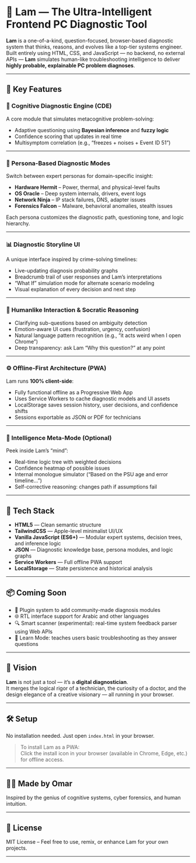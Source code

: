 # 🧠 Lam — The Ultra-Intelligent Frontend PC Diagnostic Tool

**Lam** is a one-of-a-kind, question-focused, browser-based diagnostic system that thinks, reasons, and evolves like a top-tier systems engineer. Built entirely using HTML, CSS, and JavaScript — no backend, no external APIs — **Lam** simulates human-like troubleshooting intelligence to deliver **highly probable, explainable PC problem diagnoses**.

---

## 🌟 Key Features

### 🧠 Cognitive Diagnostic Engine (CDE)
A core module that simulates metacognitive problem-solving:
- Adaptive questioning using **Bayesian inference** and **fuzzy logic**
- Confidence scoring that updates in real time
- Multisymptom correlation (e.g., “freezes + noises + Event ID 51”)

---

### 🧬 Persona-Based Diagnostic Modes
Switch between expert personas for domain-specific insight:
- **Hardware Hermit** – Power, thermal, and physical-level faults  
- **OS Oracle** – Deep system internals, drivers, event logs  
- **Network Ninja** – IP stack failures, DNS, adapter issues  
- **Forensics Falcon** – Malware, behavioral anomalies, stealth issues

Each persona customizes the diagnostic path, questioning tone, and logic hierarchy.

---

### 📊 Diagnostic Storyline UI
A unique interface inspired by crime-solving timelines:
- Live-updating diagnosis probability graphs  
- Breadcrumb trail of user responses and Lam’s interpretations  
- “What If” simulation mode for alternate scenario modeling  
- Visual explanation of every decision and next step

---

### 🤖 Humanlike Interaction & Socratic Reasoning
- Clarifying sub-questions based on ambiguity detection  
- Emotion-aware UI cues (frustration, urgency, confusion)  
- Natural language pattern recognition (e.g., “it acts weird when I open Chrome”)  
- Deep transparency: ask Lam “Why this question?” at any point

---

### ⚙️ Offline-First Architecture (PWA)
Lam runs **100% client-side**:
- Fully functional offline as a Progressive Web App  
- Uses Service Workers to cache diagnostic models and UI assets  
- LocalStorage saves session history, user decisions, and confidence shifts  
- Sessions exportable as JSON or PDF for technicians

---

### 🧠 Intelligence Meta-Mode (Optional)
Peek inside Lam’s “mind”:
- Real-time logic tree with weighted decisions  
- Confidence heatmap of possible issues  
- Internal monologue simulator (“Based on the PSU age and error timeline…”)  
- Self-corrective reasoning: changes path if assumptions fail

---

## 🚀 Tech Stack

- **HTML5** — Clean semantic structure  
- **TailwindCSS** — Apple-level minimalist UI/UX  
- **Vanilla JavaScript (ES6+)** — Modular expert systems, decision trees, and inference logic  
- **JSON** — Diagnostic knowledge base, persona modules, and logic graphs  
- **Service Workers** — Full offline PWA support  
- **LocalStorage** — State persistence and historical analysis  

---

## 📦 Coming Soon

- 🔌 Plugin system to add community-made diagnosis modules  
- 🌐 RTL interface support for Arabic and other languages  
- 🔍 Smart scanner (experimental): real-time system feedback parser using Web APIs  
- 🧠 Learn Mode: teaches users basic troubleshooting as they answer questions

---

## 🤯 Vision

**Lam** is not just a tool — it’s a **digital diagnostician**.  
It merges the logical rigor of a technician, the curiosity of a doctor, and the design elegance of a creative visionary — all running in your browser.

---

## 🛠️ Setup

No installation needed. Just open `index.html` in your browser.

> To install Lam as a PWA:  
> Click the install icon in your browser (available in Chrome, Edge, etc.) for offline access.

---

## 🧑‍💻 Made by Omar 
Inspired by the genius of cognitive systems, cyber forensics, and human intuition.

---

## 📄 License

MIT License – Feel free to use, remix, or enhance Lam for your own projects.

---

